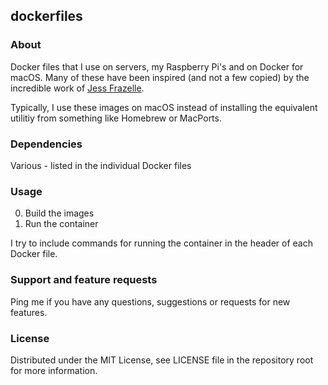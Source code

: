 ## dockerfiles

### About

Docker files that I use on servers, my Raspberry Pi's and on Docker for macOS. Many of these have been inspired (and not a few copied) by the incredible work of [Jess Frazelle](https://github.com/jessfraz). 

Typically, I use these images on macOS instead of installing the equivalent utilitiy from something like Homebrew or MacPorts.

### Dependencies

Various - listed in the individual Docker files

### Usage

0. Build the images
1. Run the container

I try to include commands for running the container in the header of each Docker file.


### Support and feature requests

Ping me if you have any questions, suggestions or requests for new features.

### License

Distributed under the MIT License, see LICENSE file in the repository root for more information.
